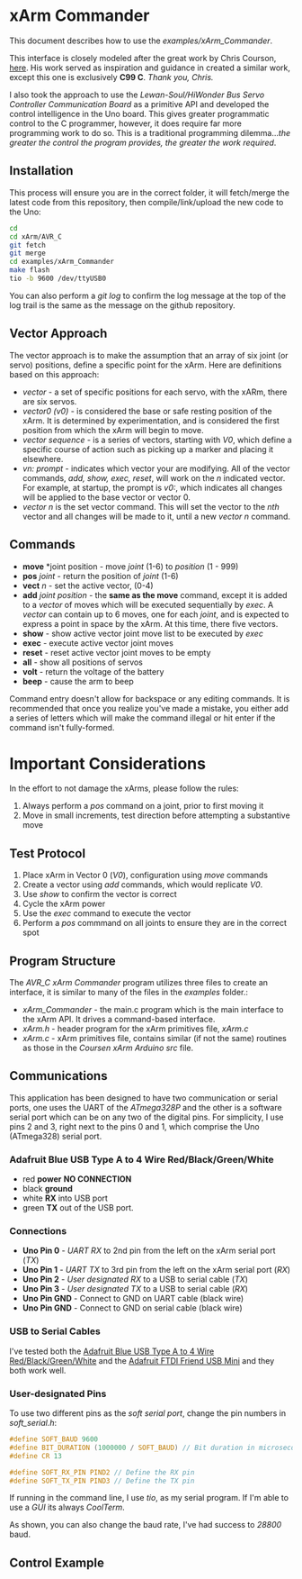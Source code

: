 # xArm Commander

This document describes how to use the *examples/xArm_Commander*.

This interface is closely modeled after the great work by Chris Courson, [here](https://github.com/ccourson/xArmServoController). His work served as inspiration and guidance in created a similar work, except this one is exclusively **C99 C**. *Thank you, Chris.*

I also took the approach to use the *Lewan-Soul/HiWonder Bus Servo Controller Communication Board* as a primitive API and developed the control intelligence in the Uno board. This gives greater programmatic control to the C programmer, however, it does require far more programming work to do so. This is a traditional programming dilemma...*the greater the control the program provides, the greater the work required*.
## Installation
This process will ensure you are in the correct folder, it will fetch/merge the latest code from this repository, then compile/link/upload the new code to the Uno:
```bash
cd
cd xArm/AVR_C
git fetch
git merge
cd examples/xArm_Commander
make flash
tio -b 9600 /dev/ttyUSB0
```

You can also perform a *git log* to confirm the log message at the top of the log trail is the same as the message on the github repository.

## Vector Approach
The vector approach is to make the assumption that an array of six joint (or servo) positions, define a specific point for the xArm. Here are definitions based on this approach:
* *vector* - a set of specific positions for each servo, with the xARm, there are six servos.
* *vector0 (v0)* - is considered the base or safe resting position of the xArm. It is determined by experimentation, and is considered the first position from which the xArm will begin to move.
* *vector sequence* - is a series of vectors, starting with *V0*, which define a specific course of action such as picking up a marker and placing it elsewhere.
* *vn: prompt* - indicates which vector your are modifying. All of the vector commands, *add, show, exec, reset*, will work on the *n* indicated vector. For example, at startup, the prompt is *v0:*, which indicates all changes will be applied to the base vector or vector 0.
* *vector n* is the set vector command. This will set the vector to the *nth* vector and all changes will be made to it, until a new *vector n* command.

## Commands
* **move** *joint position - move *joint* (1-6) to *position* (1 - 999)
* **pos** *joint* - return the position of *joint* (1-6)
* **vect** *n* - set the active vector, (0-4)
* **add** *joint position* - the **same as the move** command, except it is added to a *vector* of moves which will be executed sequentially by *exec*. A *vector* can contain up to 6 moves, one for each *joint*, and is expected to express a point in space by the xArm. At this time, there five vectors.
* **show** - show active vector joint move list to be executed by *exec*
* **exec** - execute active vector joint moves
* **reset** - reset active vector joint moves to be empty
* **all** - show all positions of servos
* **volt** - return the voltage of the battery
* **beep** - cause the arm to beep

Command entry doesn't allow for backspace or any editing commands. It is recommended that once you realize you've made a mistake, you either add a series of letters which will make the command illegal or hit enter if the command isn't fully-formed. 

# Important Considerations
In the effort to not damage the xArms, please follow the rules:
1. Always perform a *pos* command on a joint, prior to first moving it
1. Move in small increments, test direction before attempting a substantive move

## Test Protocol
1. Place xArm in Vector 0 (*V0*), configuration using *move* commands
1. Create a vector using *add* commands, which would replicate *V0*.
1. Use *show* to confirm the vector is correct
1. Cycle the xArm power
1. Use the *exec* command to execute the vector
1. Perform a *pos* commmand on all joints to ensure they are in the correct spot

## Program Structure
The *AVR_C xArm Commander* program utilizes three files to create an interface, it is similar to many of the files in the *examples* folder.:

* *xArm_Commander* - the main.c program which is the main interface to the xArm API. It drives a command-based interface.
* *xArm.h* - header program for the xArm primitives file, *xArm.c*
* *xArm.c* - xArm primitives file, contains similar (if not the same) routines as those in the *Coursen xArm Arduino src* file.

## Communications
This application has been designed to have two communication or serial ports, one uses the UART of the *ATmega328P* and the other is a software serial port which can be on any two of the digital pins. For simplicity, I use pins 2 and 3, right next to the pins 0 and 1, which comprise the Uno (ATmega328) serial port. 
### Adafruit Blue USB Type A to 4 Wire Red/Black/Green/White
* red **power** **NO CONNECTION**
* black **ground**
* white **RX** into USB port
* green **TX** out of the USB port.

### Connections
* **Uno Pin 0** - *UART RX* to 2nd pin from the left on the xArm serial port (*TX*)
* **Uno Pin 1** - *UART TX* to 3rd pin from the left on the xArm serial port (*RX*)
* **Uno Pin 2** - *User designated RX* to a USB to serial cable (*TX*)
* **Uno Pin 3** - *User designated TX* to a USB to serial cable (*RX*)
* **Uno Pin GND** - Connect to GND on UART cable (black wire)
* **Uno Pin GND** - Connect to GND on serial cable (black wire)

### USB to Serial Cables
I've tested both the [Adafruit Blue USB Type A to 4 Wire Red/Black/Green/White](https://www.adafruit.com/product/954) and the [Adafruit FTDI Friend USB Mini](https://www.adafruit.com/product/284) and they both work well.

### User-designated Pins
To use two different pins as the *soft serial port*, change the pin numbers in *soft_serial.h*:

```C
#define SOFT_BAUD 9600
#define BIT_DURATION (1000000 / SOFT_BAUD) // Bit duration in microseconds
#define CR 13

#define SOFT_RX_PIN PIND2 // Define the RX pin
#define SOFT_TX_PIN PIND3 // Define the TX pin
``` 

If running in the command line, I use *tio*, as my serial program. If I'm able to use a *GUI* its always *CoolTerm*.

As shown, you can also change the baud rate, I've had success to *28800* baud.

## Control Example
```bash

```
